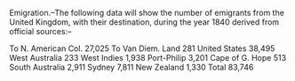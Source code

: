   Emigration.–The following data will show the number of emigrants from the United Kingdom, with their destination, during the year 1840 derived from official sources:–  To N. American Col. 27,025 To Van Diem. Land 281 United States 38,495 West Australia 233 West Indies 1,938 Port-Philip 3,201 Cape of G. Hope 513 South Australia 2,911 Sydney 7,811 New Zealand 1,330 Total 83,746